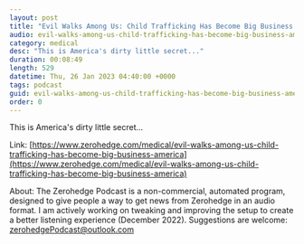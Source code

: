 ```yaml
---
layout: post
title: "Evil Walks Among Us: Child Trafficking Has Become Big Business In America"
audio: evil-walks-among-us-child-trafficking-has-become-big-business-america-0
category: medical
desc: "This is America's dirty little secret..."
duration: 00:08:49
length: 529
datetime: Thu, 26 Jan 2023 04:40:00 +0000
tags: podcast
guid: evil-walks-among-us-child-trafficking-has-become-big-business-america-0
order: 0
---
```

This is America's dirty little secret...

Link: [https://www.zerohedge.com/medical/evil-walks-among-us-child-trafficking-has-become-big-business-america](https://www.zerohedge.com/medical/evil-walks-among-us-child-trafficking-has-become-big-business-america)

About: The Zerohedge Podcast is a non-commercial, automated program, designed to give people a way to get news from Zerohedge in an audio format.  I am actively working on tweaking and improving the setup to create a better listening experience (December 2022).  Suggestions are welcome: [zerohedgePodcast@outlook.com](mailto:zerohedgePodcast@outlook.com)